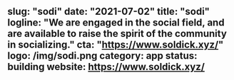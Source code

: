 slug: "sodi"
date: "2021-07-02"
title: "sodi"
logline: "We are engaged in the social field, and are available to raise the spirit of the community in socializing."
cta: "https://www.soldick.xyz/"
logo: /img/sodi.png
category: app
status: building
website: https://www.soldick.xyz/
---
